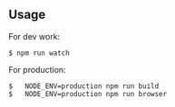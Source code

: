 ## Usage

For dev work:

```
$ npm run watch
```

For production:
```
$	NODE_ENV=production npm run build
$	NODE_ENV=production npm run browser  
```
